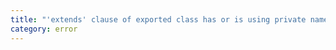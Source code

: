```yaml
---
title: "'extends' clause of exported class has or is using private name '{0}'."
category: error
---
```

